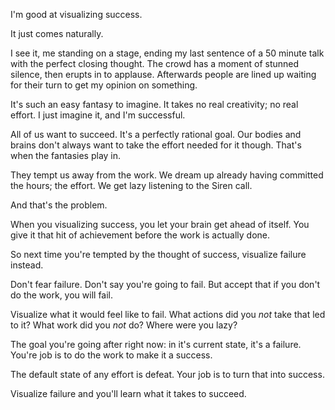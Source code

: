 I'm good at visualizing success.

It just comes naturally.

I see it, me standing on a stage, ending my last sentence of a 50 minute talk with the perfect closing thought. The crowd has a moment of stunned silence, then erupts in to applause. Afterwards people are lined up waiting for their turn to get my opinion on something.

It's such an easy fantasy to imagine. It takes no real creativity; no real effort. I just imagine it, and I'm successful.

All of us want to succeed. It's a perfectly rational goal. Our bodies and brains don't always want to take the effort needed for it though. That's when the fantasies play in.

They tempt us away from the work. We dream up already having committed the hours; the effort. We get lazy listening to the Siren call.

And that's the problem.

When you visualizing success, you let your brain get ahead of itself. You give it that hit of achievement before the work is actually done.

So next time you're tempted by the thought of success, visualize failure instead.

Don't fear failure. Don't say you're going to fail. But accept that if you don't do the work, you will fail.

Visualize what it would feel like to fail. What actions did you *not* take that led to it? What work did you *not* do? Where were you lazy?

The goal you're going after right now: in it's current state, it's a failure. You're job is to do the work to make it a success.

The default state of any effort is defeat. Your job is to turn that into success.

Visualize failure and you'll learn what it takes to succeed.